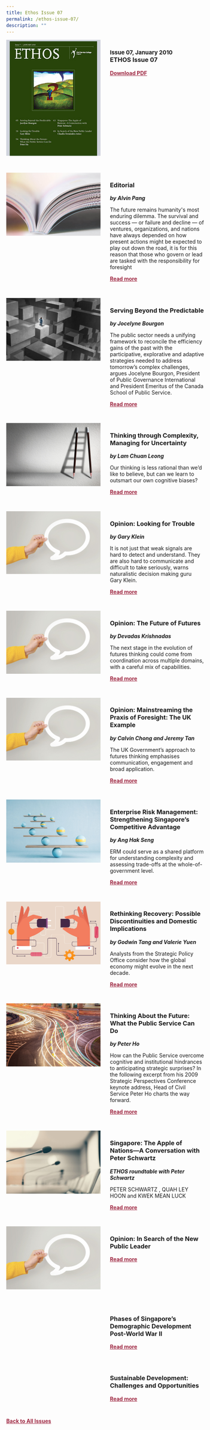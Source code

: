```yaml
---
title: Ethos Issue 07
permalink: /ethos-issue-07/
description: ""
---
```

<style>

.back a
{
	color: #9f2943;
	font-weight: bold;
	}
	
.cat
   {
   font-size: 15px;
   }

.text
{
	width: 50%;
}	
	
.img1 img
{
margin-top:25px;	
}	
	
.img img
{
margin-top:15px;	
}		
	
.button1 a
{
	color: #9f2943;
	font-weight:bold;
}
	

.grid-container {
	display: grid;
	grid-template-columns: 50% 50%;
	grid-column-gap: 5%;
	margin-bottom: 5%;
	}	
	
@media only screen and (max-width: 600px) {
	.grid-container {
		display: block;
	}
}	
</style>


<div class="grid-container">
	<div><img src="/images/Ethos_Thumbnails_Cover/ethosissue07.jpg"></div>
	<div>
		<h3><span class="cat">Issue 07, January 2010</span><br>ETHOS Issue 07</h3>
		<p></p>
		<div class="button1"><a target="_blank" href="https://file.go.gov.sg/ethos-issue-07.pdf">Download PDF</a></div>
	</div>
</div>

<br>

<div class="grid-container">
	<div><img src="/images/Landing_Banner_Images/tile_editorial.jpg"></div>
	<div>
		<h3>Editorial</h3>
		<b><i>by Alvin Pang</i></b>
		<p>The future remains humanity's most enduring dilemma. The survival and success — or failure and decline — of ventures, organizations, and nations have always depended on how present actions might be expected to play out down the road, it is for this reason that those who govern or lead are tasked with the responsibility for foresight</p>
		<div class="button1"><a href="/ethos-issue-07/editorial/">Read more</a></div>
	</div>
</div>

<br>

<div class="grid-container">
	<div><img src="/images/Cropped_images/Ethos_Issue_07/7_Teaser_serving%20beyond%20the%20predictable.jpg"></div>
	<div>
		<h3>Serving Beyond the Predictable</h3>
		<b><i>by Jocelyne Bourgon</i></b>
		<p>The public sector needs a unifying framework to reconcile the efficiency gains of the past with the participative, explorative and adaptive strategies needed to address tomorrow’s complex challenges, argues Jocelyne Bourgon, President of Public Governance International and President Emeritus of the Canada School of Public Service.</p>
		<div class="button1"><a href="/ethos-issue-07/serving-beyond-the-predictable/">Read more</a></div>
	</div>
</div>

<br>

<div class="grid-container">
	<div><img src="/images/Cropped_images/Ethos_Issue_07/7_Teaser_thinking%20through%20complexity%20managing%20for%20uncertainty.jpg"></div>
	<div>
		<h3>Thinking through Complexity, Managing for Uncertainty</h3>
		<b><i>by Lam Chuan Leong</i></b>
		<p>Our thinking is less rational than we’d like to believe, but can we learn to outsmart our own cognitive biases?</p>
		<div class="button1"><a href="/ethos-issue-07/thinking-through-complexity-managing-for-uncertainty/">Read more</a></div>
	</div>
</div>

<br>

<div class="grid-container">
	<div><img src="/images/Landing_Banner_Images/tile_opinion.jpg"></div>
	<div>
		<h3>Opinion: Looking for Trouble</h3>
		<b><i>by Gary Klein</i></b>
		<p>It is not just that weak signals are hard to detect and understand. They are also hard to communicate and difficult to take seriously, warns naturalistic decision making guru Gary Klein.</p>
		<div class="button1"><a href="/ethos-issue-07/opinion-looking-for-trouble/">Read more</a></div>
	</div>
</div>

<br>

<div class="grid-container">
	<div><img src="/images/Landing_Banner_Images/tile_opinion.jpg"></div>
	<div>
		<h3>Opinion: The Future of Futures</h3>
		<b><i>by Devadas Krishnadas</i></b>
		<p>The next stage in the evolution of futures thinking could come from coordination across multiple domains, with a careful mix of capabilities.</p>
		<div class="button1"><a href="/ethos-issue-07/opinion-the-future-of-futures/">Read more</a></div>
	</div>
</div>

<br>

<div class="grid-container">
	<div><img src="/images/Landing_Banner_Images/tile_opinion.jpg"></div>
	<div>
		<h3>Opinion: Mainstreaming the Praxis of Foresight: The UK Example</h3>
		<b><i>by Calvin Chong and Jeremy Tan</i></b>
		<p>The UK Government’s approach to futures thinking emphasises communication, engagement and broad application.</p>
		<div class="button1"><a href="/ethos-issue-07/opinion-mainstreaming-the-praxis-of-foresight-the-uk-example/">Read more</a></div>
	</div>
</div>

<br>

<div class="grid-container">
	<div><img src="/images/Cropped_images/Ethos_Issue_07/7_Teaser_Enterprise%20Risk%20Management%20Strengthening%20Singapore's%20Advantage.jpg"></div>
	<div>
		<h3>Enterprise Risk Management: Strengthening Singapore’s Competitive Advantage</h3>
		<b><i>by Ang Hak Seng</i></b>
		<p>ERM could serve as a shared platform for understanding complexity and assessing trade-offs at the whole-of-government level.</p>
		<div class="button1"><a href="/ethos-issue-07/enterprise-risk-management-strengthening-singapores-advantage/">Read more</a></div>
	</div>
</div>

<br>

<div class="grid-container">
	<div><img src="/images/Cropped_images/Ethos_Issue_07/7_Teaser_Rethinking%20Recovery%20Possible%20Discontinuities%20and%20Implications%20for%20Singapore.jpg"></div>
	<div>
		<h3>Rethinking Recovery: Possible Discontinuities and Domestic Implications</h3>
		<b><i>by Godwin Tang and Valerie Yuen</i></b>
		<p>Analysts from the Strategic Policy Office consider how the global economy might evolve in the next decade.</p>
		<div class="button1"><a href="/ethos-issue-07/rethinking-recovery-possible-discontinuities-and-domestic-implications/">Read more</a></div>
	</div>
</div>

<br>

<div class="grid-container">
	<div><img src="/images/Cropped_images/Ethos_Issue_07/7_Teaser_Thinking%20About%20the%20Future%20What%20the%20Public%20Service%20Can%20Do.jpg"></div>
	<div>
		<h3>Thinking About the Future: What the Public Service Can Do</h3>
		<b><i>by Peter Ho</i></b>
		<p>How can the Public Service overcome cognitive and institutional hindrances to anticipating strategic surprises? In the following excerpt from his 2009 Strategic Perspectives Conference keynote address, Head of Civil Service Peter Ho charts the way forward.</p>
		<div class="button1"><a href="/ethos-issue-07/thinking-about-the-future-what-the-public-service-can-do/">Read more</a></div>
	</div>
</div>

<br>

<div class="grid-container">
	<div><img src="/images/Landing_Banner_Images/tile_roundtable.jpg"></div>
	<div>
		<h3>Singapore: The Apple of Nations—A Conversation with Peter Schwartz</h3>
		<b><i>ETHOS roundtable with Peter Schwartz</i></b>
		<p>PETER SCHWARTZ , QUAH LEY HOON and KWEK MEAN LUCK</p>
		<div class="button1"><a href="">Read more</a></div>
	</div>
</div>

<br>

<div class="grid-container">
	<div><img src="/images/Landing_Banner_Images/tile_opinion.jpg"></div>
	<div>
		<h3>Opinion: In Search of the New Public Leader</h3>
		<b><i></i></b>
		<p></p>
		<div class="button1"><a href="">Read more</a></div>
	</div>
</div>

<br>

<div class="grid-container">
	<div><img src=""></div>
	<div>
		<h3>Phases of Singapore’s Demographic Development Post-World War II</h3>
		<b><i></i></b>
		<p></p>
		<div class="button1"><a href="">Read more</a></div>
	</div>
</div>

<br>

<div class="grid-container">
	<div><img src=""></div>
	<div>
		<h3>Sustainable Development: Challenges and Opportunities</h3>
		<b><i></i></b>
		<p></p>
		<div class="button1"><a href="">Read more</a></div>
	</div>
</div>

<br>

<div class="back">
<a href="/all-issues/">Back to All Issues</a>
</div>